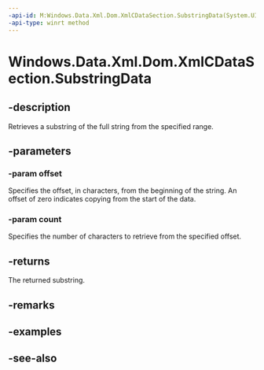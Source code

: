 ```yaml
---
-api-id: M:Windows.Data.Xml.Dom.XmlCDataSection.SubstringData(System.UInt32,System.UInt32)
-api-type: winrt method
---
```


<!-- Method syntax
public string SubstringData(System.UInt32 offset, System.UInt32 count)
-->

# Windows.Data.Xml.Dom.XmlCDataSection.SubstringData

## -description
Retrieves a substring of the full string from the specified range.

## -parameters
### -param offset
Specifies the offset, in characters, from the beginning of the string. An offset of zero indicates copying from the start of the data.

### -param count
Specifies the number of characters to retrieve from the specified offset.

## -returns
The returned substring.

## -remarks

## -examples

## -see-also
